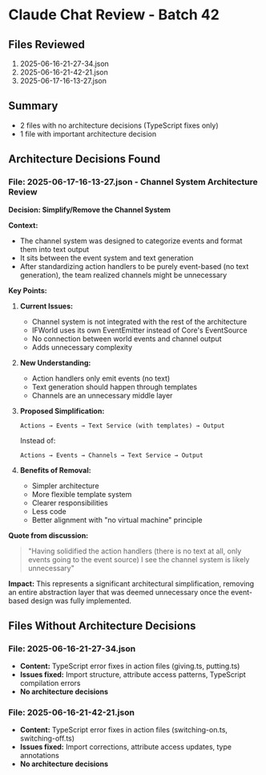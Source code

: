 # Claude Chat Review - Batch 42

## Files Reviewed
1. 2025-06-16-21-27-34.json
2. 2025-06-16-21-42-21.json  
3. 2025-06-17-16-13-27.json

## Summary
- 2 files with no architecture decisions (TypeScript fixes only)
- 1 file with important architecture decision

## Architecture Decisions Found

### File: 2025-06-17-16-13-27.json - Channel System Architecture Review

**Decision: Simplify/Remove the Channel System**

**Context:**
- The channel system was designed to categorize events and format them into text output
- It sits between the event system and text generation  
- After standardizing action handlers to be purely event-based (no text generation), the team realized channels might be unnecessary

**Key Points:**

1. **Current Issues:**
   - Channel system is not integrated with the rest of the architecture
   - IFWorld uses its own EventEmitter instead of Core's EventSource
   - No connection between world events and channel output
   - Adds unnecessary complexity

2. **New Understanding:**
   - Action handlers only emit events (no text)
   - Text generation should happen through templates
   - Channels are an unnecessary middle layer

3. **Proposed Simplification:**
   ```
   Actions → Events → Text Service (with templates) → Output
   ```
   Instead of:
   ```
   Actions → Events → Channels → Text Service → Output
   ```

4. **Benefits of Removal:**
   - Simpler architecture
   - More flexible template system  
   - Clearer responsibilities
   - Less code
   - Better alignment with "no virtual machine" principle

**Quote from discussion:**
> "Having solidified the action handlers (there is no text at all, only events going to the event source) I see the channel system is likely unnecessary"

**Impact:**
This represents a significant architectural simplification, removing an entire abstraction layer that was deemed unnecessary once the event-based design was fully implemented.

## Files Without Architecture Decisions

### File: 2025-06-16-21-27-34.json
- **Content:** TypeScript error fixes in action files (giving.ts, putting.ts)
- **Issues fixed:** Import structure, attribute access patterns, TypeScript compilation errors
- **No architecture decisions**

### File: 2025-06-16-21-42-21.json  
- **Content:** TypeScript error fixes in action files (switching-on.ts, switching-off.ts)
- **Issues fixed:** Import corrections, attribute access updates, type annotations
- **No architecture decisions**
